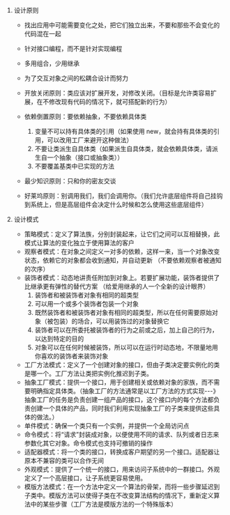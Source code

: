 1. 设计原则

   - 找出应用中可能需要变化之处，把它们独立出来，不要和那些不会变化的代码混在一起
   - 针对接口编程，而不是针对实现编程
   - 多用组合，少用继承

   - 为了交互对象之间的松耦合设计而努力

   - 开放关闭原则：类应该对扩展开发，对修改关闭。（目标是允许类容易扩展，在不修改现有代码的情况下，就可搭配新的行为）

   - 依赖倒置原则：要依赖抽象，不要依赖具体类

     1. 变量不可以持有具体类的引用（如果使用 new，就会持有具体类的引用，可以改用工厂来避开这种做法）
     2. 不要让类派生自具体类（如果派生自具体类，就会依赖具体类，请派生自一个抽象（接口或抽象类））
     3. 不要覆盖基类中已实现的方法

   - 最少知识原则：只和你的密友交谈

   - 好莱坞原则：别调用我们，我们会调用你。（我们允许底层组件将自己挂钩到系统上，但是高层组件会决定什么时候和怎么使用这些底层组件）

2. 设计模式
   - 策略模式：定义了算法族，分别封装起来，让它们之间可以互相替换，此模式让算法的变化独立于使用算法的客户
   - 观察者模式：在对象之间定义一对多的依赖，这样一来，当一个对象改变状态，依赖它的对象都会收到通知，并自动更新 （不要依赖观察者被通知的次序）
   - 装饰者模式：动态地讲责任附加到对象上。若要扩展功能，装饰者提供了比继承更有弹性的替代方案 （给爱用继承的人一个全新的设计眼界）
     1. 装饰者和被装饰者对象有相同的超类型
     2. 可以用一个或多个装饰者包装一个对象
     3. 既然装饰者和被装饰者对象有相同的超类型，所以在任何需要原始对象（被包装）的场合，可以用装饰过的对象替换它
     4. 装饰者可以在所委托被装饰者的行为之前或之后，加上自己的行为，以达到特定的目的
     5. 对象可以在任何时候被装饰，所以可以在运行时动态地，不限量地用你喜欢的装饰者来装饰对象
   - 工厂方法模式：定义了一个创建对象的接口，但由子类决定要实例化的类是哪一个。工厂方法让类把实例化推迟到子类。
   - 抽象工厂模式：提供一个接口，用于创建相关或依赖对象的家族，而不需要明确指定具体类。（抽象工厂的方法通常是以工厂方法的方式实现---》 抽象工厂的任务是负责创建一组产品的接口，这个接口内的每个方法都负责创建一个具体的产品，同时我们利用实现抽象工厂的子类来提供这些具体的做法。）
   - 单件模式：确保一个类只有一个实例，并提供一个全局访问点
   - 命令模式：将“请求”封装成对象，以便使用不同的请求、队列或者日志来参数化其它对象。命令模式也支持可撤销的操作
   - 适配器模式：将一个类的接口，转换成客户期望的另一个接口。适配器让原本不兼容的类可以合作无间
   - 外观模式：提供了一个统一的接口，用来访问子系统中的一群接口。外观定义了一个高层接口，让子系统更容易使用。
   - 模版方法模式：在一个方法中定义一个算法的骨架，而将一些步骤延迟到子类中。模版方法可以使得子类在不改变算法结构的情况下，重新定义算法中的某些步骤（工厂方法是模版方法的一个特殊版本）
